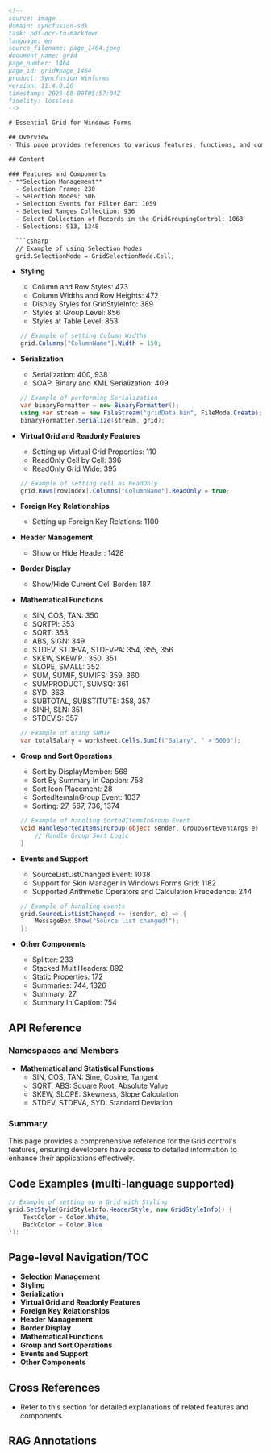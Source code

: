 ```html
<!-- 
source: image
domain: syncfusion-sdk
task: pdf-ocr-to-markdown
language: en
source_filename: page_1464.jpeg
document_name: grid
page_number: 1464
page_id: grid#page_1464
product: Syncfusion Winforms
version: 11.4.0.26
timestamp: 2025-08-09T05:57:04Z
fidelity: lossless
-->

# Essential Grid for Windows Forms

## Overview
- This page provides references to various features, functions, and components of the Grid control, including selection management, styling, serialization, and mathematical functions designed for data manipulation and presentation.

## Content

### Features and Components
- **Selection Management**
  - Selection Frame: 230
  - Selection Modes: 506
  - Selection Events for Filter Bar: 1059
  - Selected Ranges Collection: 936
  - Select Collection of Records in the GridGroupingControl: 1063
  - Selections: 913, 1348

  ```csharp
  // Example of using Selection Modes
  grid.SelectionMode = GridSelectionMode.Cell;
  ```

- **Styling**
  - Column and Row Styles: 473
  - Column Widths and Row Heights: 472
  - Display Styles for GridStyleInfo: 389
  - Styles at Group Level: 856
  - Styles at Table Level: 853

  ```csharp
  // Example of setting Column Widths
  grid.Columns["ColumnName"].Width = 150;
  ```

- **Serialization**
  - Serialization: 400, 938
  - SOAP, Binary and XML Serialization: 409

  ```csharp
  // Example of performing Serialization
  var binaryFormatter = new BinaryFormatter();
  using var stream = new FileStream("gridData.bin", FileMode.Create);
  binaryFormatter.Serialize(stream, grid);
  ```

- **Virtual Grid and Readonly Features**
  - Setting up Virtual Grid Properties: 110
  - ReadOnly Cell by Cell: 396
  - ReadOnly Grid Wide: 395

  ```csharp
  // Example of setting cell as ReadOnly
  grid.Rows[rowIndex].Columns["ColumnName"].ReadOnly = true;
  ```

- **Foreign Key Relationships**
  - Setting up Foreign Key Relations: 1100

- **Header Management**
  - Show or Hide Header: 1428

- **Border Display**
  - Show/Hide Current Cell Border: 187

- **Mathematical Functions**
  - SIN, COS, TAN: 350
  - SQRTPi: 353
  - SQRT: 353
  - ABS, SIGN: 349
  - STDEV, STDEVA, STDEVPA: 354, 355, 356
  - SKEW, SKEW.P.: 350, 351
  - SLOPE, SMALL: 352
  - SUM, SUMIF, SUMIFS: 359, 360
  - SUMPRODUCT, SUMSQ: 361
  - SYD: 363
  - SUBTOTAL, SUBSTITUTE: 358, 357
  - SINH, SLN: 351
  - STDEV.S: 357

  ```csharp
  // Example of using SUMIF
  var totalSalary = worksheet.Cells.SumIf("Salary", " > 5000");
  ```

- **Group and Sort Operations**
  - Sort by DisplayMember: 568
  - Sort By Summary In Caption: 758
  - Sort Icon Placement: 28
  - SortedItemsInGroup Event: 1037
  - Sorting: 27, 567, 736, 1374

  ```csharp
  // Example of handling SortedItemsInGroup Event
  void HandleSortedItemsInGroup(object sender, GroupSortEventArgs e) {
      // Handle Group Sort Logic
  }
  ```

- **Events and Support**
  - SourceListListChanged Event: 1038
  - Support for Skin Manager in Windows Forms Grid: 1182
  - Supported Arithmetic Operators and Calculation Precedence: 244

  ```csharp
  // Example of handling events
  grid.SourceListListChanged += (sender, e) => {
      MessageBox.Show("Source list changed!");
  };
  ```

- **Other Components**
  - Splitter: 233
  - Stacked MultiHeaders: 892
  - Static Properties: 172
  - Summaries: 744, 1326
  - Summary: 27
  - Summary In Caption: 754

## API Reference
### Namespaces and Members
- **Mathematical and Statistical Functions**
  - SIN, COS, TAN: Sine, Cosine, Tangent
  - SQRT, ABS: Square Root, Absolute Value
  - SKEW, SLOPE: Skewness, Slope Calculation
  - STDEV, STDEVA, SYD: Standard Deviation

### Summary
This page provides a comprehensive reference for the Grid control's features, ensuring developers have access to detailed information to enhance their applications effectively.

## Code Examples (multi-language supported)

```csharp
// Example of setting up a Grid with Styling
grid.SetStyle(GridStyleInfo.HeaderStyle, new GridStyleInfo() {
    TextColor = Color.White,
    BackColor = Color.Blue
});
```

## Page-level Navigation/TOC
- **Selection Management**
- **Styling**
- **Serialization**
- **Virtual Grid and Readonly Features**
- **Foreign Key Relationships**
- **Header Management**
- **Border Display**
- **Mathematical Functions**
- **Group and Sort Operations**
- **Events and Support**
- **Other Components**

## Cross References
- Refer to this section for detailed explanations of related features and components.

## RAG Annotations
<!-- tags: Essential Grid, Windows Forms, GridGroupingControl, GridOperations, Serialization, MathFunctions, SortFeatures, Packing keywords -->
```